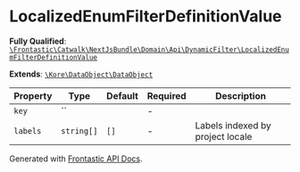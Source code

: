 #  LocalizedEnumFilterDefinitionValue

**Fully Qualified**: [`\Frontastic\Catwalk\NextJsBundle\Domain\Api\DynamicFilter\LocalizedEnumFilterDefinitionValue`](../../../../../../src/php/NextJsBundle/Domain/Api/DynamicFilter/LocalizedEnumFilterDefinitionValue.php)

**Extends**: [`\Kore\DataObject\DataObject`](https://github.com/kore/DataObject)

Property|Type|Default|Required|Description
--------|----|-------|--------|-----------
`key` | `` |  | - | 
`labels` | `string[]` | `[]` | - | Labels indexed by project locale

Generated with [Frontastic API Docs](https://github.com/FrontasticGmbH/apidocs).
